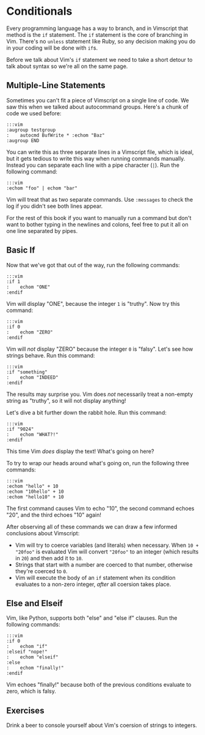 Conditionals
============

Every programming language has a way to branch, and in Vimscript that method is
the `if` statement.  The `if` statement is the core of branching in Vim.
There's no `unless` statement like Ruby, so any decision making you do in your
coding will be done with `if`s.

Before we talk about Vim's `if` statement we need to take a short detour to talk
about syntax so we're all on the same page.

Multiple-Line Statements
------------------------

Sometimes you can't fit a piece of Vimscript on a single line of code.  We saw this
when we talked about autocommand groups.  Here's a chunk of code we used before:

    :::vim
    :augroup testgroup
    :    autocmd BufWrite * :echom "Baz"
    :augroup END

You can write this as three separate lines in a Vimscript file, which is ideal,
but it gets tedious to write this way when running commands manually.  Instead
you can separate each line with a pipe character (`|`).  Run the following
command:

    :::vim
    :echom "foo" | echom "bar"

Vim will treat that as two separate commands.  Use `:messages` to check the log
if you didn't see both lines appear.

For the rest of this book if you want to manually run a command but don't want
to bother typing in the newlines and colons, feel free to put it all on one line
separated by pipes.

Basic If
--------

Now that we've got that out of the way, run the following commands:

    :::vim
    :if 1
    :    echom "ONE"
    :endif

Vim will display "ONE", because the integer `1` is "truthy".  Now try this
command:

    :::vim
    :if 0
    :    echom "ZERO"
    :endif

Vim will *not* display "ZERO" because the integer `0` is "falsy".  Let's see how
strings behave.  Run this command:

    :::vim
    :if "something"
    :    echom "INDEED"
    :endif

The results may surprise you.  Vim does *not* necessarily treat a non-empty
string as "truthy", so it will not display anything!

Let's dive a bit further down the rabbit hole.  Run this command:

    :::vim
    :if "9024"
    :    echom "WHAT?!"
    :endif

This time Vim *does* display the text!  What's going on here?

To try to wrap our heads around what's going on, run the following three commands:

    :::vim
    :echom "hello" + 10
    :echom "10hello" + 10
    :echom "hello10" + 10

The first command causes Vim to echo "10", the second command echoes "20", and
the third echoes "10" again!

After observing all of these commands we can draw a few informed conclusions
about Vimscript:

* Vim will try to coerce variables (and literals) when necessary.  When `10 + 
  "20foo"` is evaluated Vim will convert `"20foo"` to an integer (which
  results in `20`) and then add it to `10`.
* Strings that start with a number are coerced to that number, otherwise they're
  coerced to `0`.
* Vim will execute the body of an `if` statement when its condition evaluates to
  a non-zero integer, *after* all coersion takes place.

Else and Elseif
---------------

Vim, like Python, supports both "else" and "else if" clauses.  Run the following
commands:

    :::vim
    :if 0
    :    echom "if"
    :elseif "nope!"
    :    echom "elseif"
    :else
    :    echom "finally!"
    :endif

Vim echoes "finally!" because both of the previous conditions evaluate to zero,
which is falsy.

Exercises
---------

Drink a beer to console yourself about Vim's coersion of strings to integers.
